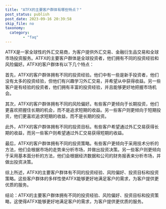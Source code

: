 ```yaml
---
title: "ATFX的主要客户群体有哪些特点？"
post_status: publish
post_date: 2023-09-16 20:39:58
skip_file: no
taxonomy:
  category:
        - "faq"
---
```


ATFX是一家全球性的外汇交易商，为客户提供外汇交易、金融衍生品交易和全球市场投资服务。ATFX的主要客户群体是全球投资者，他们拥有不同的投资经验和风险偏好。ATFX的客户群体有以下几个特点：

首先，ATFX的客户群体拥有不同的投资经验。他们中有一些是新手投资者，他们没有太多的投资经验，但他们有兴趣学习外汇交易，并希望从中获得收益。另一些客户是有经验的投资者，他们拥有丰富的投资经验，并且能够更好地把握市场机会。

其次，ATFX的客户群体拥有不同的风险偏好。有些客户更倾向于长期投资，他们更喜欢把握住长期的机会，而不是追求短期的收益。另一些客户则更倾向于短期投资，他们更喜欢追求短期的收益，而不是长期的投资。

此外，ATFX的客户群体拥有不同的投资目标。有些客户希望通过外汇交易获得长期的收益，而另一些客户则希望通过外汇交易获得短期的收益。

最后，ATFX的客户群体拥有不同的投资策略。有些客户更倾向于采用技术分析的方法，他们会根据市场的走势来分析市场，并做出投资决策。另一些客户则更倾向于采用基本面分析的方法，他们会根据经济数据和公司的财务报表来分析市场，并做出投资决策。

综上所述，ATFX的主要客户群体有不同的投资经验、风险偏好、投资目标和投资策略。这些客户群体的多样性使ATFX能够更好地满足客户的需求，为客户提供更优质的服务。

结论：ATFX的主要客户群体拥有不同的投资经验、风险偏好、投资目标和投资策略，这使得ATFX能够更好地满足客户的需求，为客户提供更优质的服务。

